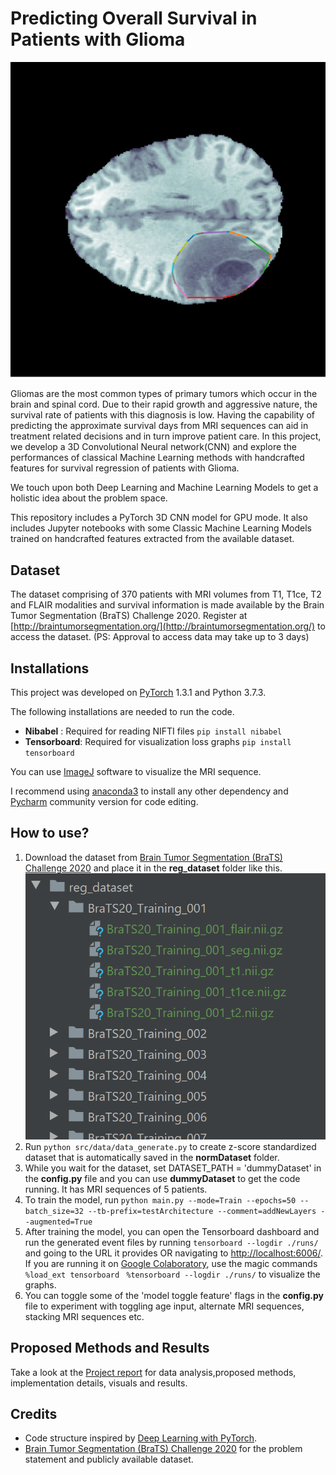 # Predicting Overall Survival in Patients with Glioma
![MainbrainImage](fig/TradeM.PNG)

Gliomas are the most common types of primary tumors which occur in the brain and spinal cord. Due to their rapid growth and aggressive nature, the survival rate of patients with this diagnosis is low. Having the capability of predicting the approximate survival days from MRI sequences can aid in treatment related decisions and in turn improve patient care. In this project, we develop a 3D Convolutional Neural network(CNN) and explore the performances of classical Machine Learning methods with handcrafted features for survival regression of patients with Glioma.

We touch upon both Deep Learning and Machine Learning Models to get a holistic idea about the problem space.

This repository includes a PyTorch 3D CNN model for GPU mode. It also includes Jupyter notebooks with some Classic Machine Learning Models trained on handcrafted features extracted from the available dataset.

## Dataset
The dataset comprising of 370 patients with MRI volumes from T1, T1ce, T2 and FLAIR modalities and survival information is made available by the Brain Tumor Segmentation (BraTS) Challenge 2020. Register at [http://braintumorsegmentation.org/](http://braintumorsegmentation.org/) to access the dataset. (PS: Approval to access data may take up to 3 days)

## Installations
 This project was developed on [PyTorch](https://pytorch.org/)  1.3.1 and Python 3.7.3. 

The following installations are needed to run the code.
 - **Nibabel** : Required for reading NIFTI files
`pip install nibabel`
 - **Tensorboard**: Required for visualization loss graphs
	 `pip install tensorboard`
	 
You can use [ImageJ](https://imagej.nih.gov/ij/download.html)  software to visualize the MRI sequence.

I recommend using [anaconda3](https://conda.io/docs/user-guide/install/download.html) to install any other dependency and [Pycharm](https://www.jetbrains.com/pycharm/) community version for code editing. 

## How to use?

 1. Download the dataset from [Brain Tumor Segmentation (BraTS) Challenge 2020](http://braintumorsegmentation.org/) and place it in the **reg_dataset** folder like this.
![FileStruct](fig/filestruct.PNG) 
 2. Run `python src/data/data_generate.py` to create z-score standardized dataset that is automatically saved in the **normDataset** folder.
 3. While you wait for the dataset, set DATASET_PATH = 'dummyDataset' in the **config.py** file and you can use **dummyDataset** to get the code running. It has MRI sequences of 5 patients.
 4. To train the model, run
`python main.py --mode=Train --epochs=50 --batch_size=32 --tb-prefix=testArchitecture --comment=addNewLayers --augmented=True
`
 5. After training the model, you can open the Tensorboard dashboard and run the generated event files by running  `tensorboard --logdir ./runs/` and going to the URL it provides OR navigating to [http://localhost:6006/](http://localhost:6006/). 
 If you are running it on [Google Colaboratory](https://colab.research.google.com/notebooks/intro.ipynb), use the magic commands <br>`%load_ext tensorboard `
`%tensorboard --logdir ./runs/` to visualize the graphs.
 5. You can toggle some of the 'model toggle feature' flags in the **config.py** file to experiment with toggling age input, alternate MRI sequences, stacking MRI sequences etc.

## Proposed Methods and Results
Take a look at the [Project report](SurvivalDaysReport.pdf) for data analysis,proposed methods, implementation details, visuals and results.

## Credits

 - Code structure inspired by [Deep Learning with PyTorch](https://www.manning.com/books/deep-learning-with-pytorch).
 - [Brain Tumor Segmentation (BraTS) Challenge 2020](http://braintumorsegmentation.org/) for the problem statement and publicly available dataset.
